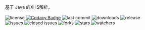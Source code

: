 <p align="center">



基于 Java 的XHS解析。
<br><br>
<img src="https://img.shields.io/badge/license-MIT-blue.svg?longCache=true&style=flat-square" alt="license">
[![Codacy Badge](https://app.codacy.com/project/badge/Grade/d62a8707415f4b3d84cdeb29fa8c1fa3)](https://app.codacy.com/gh/Zhaoxixiangchu/XHS/dashboard?utm_source=gh&utm_medium=referral&utm_content=&utm_campaign=Badge_grade)
<img src="https://img.shields.io/github/last-commit/Zhaoxixiangchu/XHS.svg?style=flat-square" alt="last commit">
<img src="https://img.shields.io/github/downloads/Zhaoxixiangchu/XHS/total?style=flat-square" alt="downloads">
<img src="https://img.shields.io/github/v/release/Zhaoxixiangchu/XHS?style=flat-square" alt="release">
<br>
<img src="https://img.shields.io/github/issues/Zhaoxixiangchu/XHS?style=flat-square" alt="issues">
<img src="https://img.shields.io/github/issues-closed-raw/Zhaoxixiangchu/XHS?style=flat-square" alt="closed issues">
<img src="https://img.shields.io/github/forks/Zhaoxixiangchu/XHS?style=flat-square" alt="forks">
<img src="https://img.shields.io/github/stars/Zhaoxixiangchu/XHS?style=flat-square" alt="stars">
<img src="https://img.shields.io/github/watchers/Zhaoxixiangchu/XHS?style=flat-square" alt="watchers">
</p>
